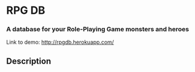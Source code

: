 # RPG DB
### A database for your Role-Playing Game monsters and heroes

Link to demo: http://rpgdb.herokuapp.com/

## Description

